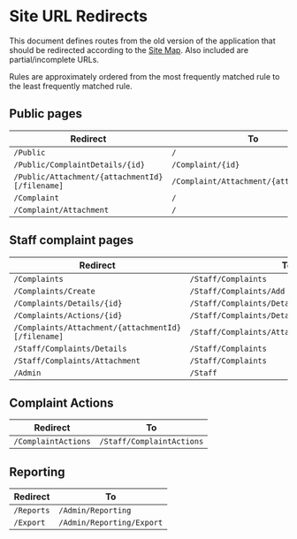 # Site URL Redirects

This document defines routes from the old version of the application that should be redirected according to
the [Site Map](Site%20map.md). Also included are partial/incomplete URLs.

Rules are approximately ordered from the most frequently matched rule to the least frequently matched rule.

## Public pages

| Redirect                                       | To                                     |
|------------------------------------------------|----------------------------------------|
| `/Public`                                      | `/`                                    |
| `/Public/ComplaintDetails/{id}`                | `/Complaint/{id}`                      |
| `/Public/Attachment/{attachmentId}[/filename]` | `/Complaint/Attachment/{attachmentId}` |
| `/Complaint`                                   | `/`                                    |
| `/Complaint/Attachment`                        | `/`                                    |

## Staff complaint pages

| Redirect                                           | To                                            |
|----------------------------------------------------|-----------------------------------------------|
| `/Complaints`                                      | `/Staff/Complaints`                           |
| `/Complaints/Create`                               | `/Staff/Complaints/Add`                       |
| `/Complaints/Details/{id}`                         | `/Staff/Complaints/Details/{id}`              |
| `/Complaints/Actions/{id}`                         | `/Staff/Complaints/Details/{id}`              |
| `/Complaints/Attachment/{attachmentId}[/filename]` | `/Staff/Complaints/Attachment/{attachmentId}` |
| `/Staff/Complaints/Details`                        | `/Staff/Complaints`                           |
| `/Staff/Complaints/Attachment`                     | `/Staff/Complaints`                           |
| `/Admin`                                           | `/Staff`                                      |

## Complaint Actions

| Redirect            | To                        |
|---------------------|---------------------------|
| `/ComplaintActions` | `/Staff/ComplaintActions` |

## Reporting

| Redirect   | To                        |
|------------|---------------------------|
| `/Reports` | `/Admin/Reporting`        |
| `/Export`  | `/Admin/Reporting/Export` |
